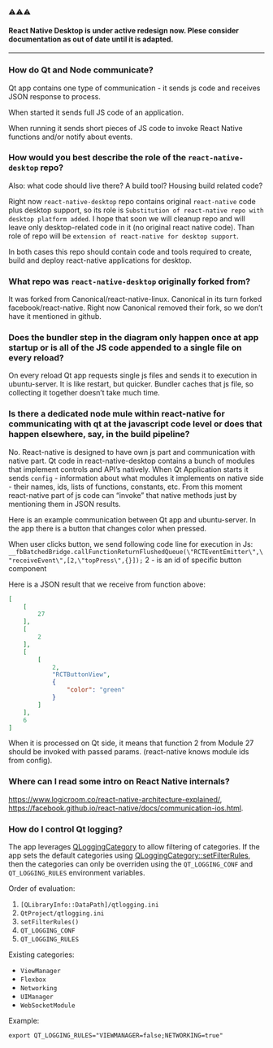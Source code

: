 :warning::warning::warning:
#### React Native Desktop is under active redesign now. Plese consider documentation as out of date until it is adapted.

---
### How do Qt and Node communicate?

Qt app contains one type of communication - it sends js code and receives JSON response to process.

When started it sends full JS code of an application.

When running it sends short pieces of JS code to invoke React Native functions and/or notify about events.

### How would you best describe the role of the `react-native-desktop` repo?

Also: what code should live there? A build tool? Housing build related code?

Right now `react-native-desktop` repo contains original `react-native` code plus desktop support, so its role is `Substitution of react-native repo with desktop platform added`.
I hope that soon we will cleanup repo and will leave only desktop-related code in it (no original react native code). Than role of repo will be `extension of react-native for desktop support`.

In both cases this repo should contain code and tools required to create, build and deploy react-native applications for desktop.

### What repo was `react-native-desktop` originally forked from?

It was forked from Canonical/react-native-linux. Canonical in its turn forked facebook/react-native. Right now Canonical removed their fork, so we don’t have it mentioned in github.

### Does the bundler step in the diagram only happen once at app startup or is all of the JS code appended to a single file on every reload?

On every reload Qt app requests single js files and sends it to execution in ubuntu-server. It is like restart, but quicker. Bundler caches that js file, so collecting it together doesn’t take much time.

### Is there a dedicated node mule within react-native for communicating with qt at the javascript code level or does that happen elsewhere, say, in the build pipeline?

No. React-native is designed to have own js part and communication with native part.
Qt code in react-native-desktop contains a bunch of modules that implement controls and API’s natively.
When Qt Application starts it sends `config` - information about what modules it implements on native side - their names, ids, lists of functions, constants, etc. From this moment react-native part of js code can “invoke” that native methods just by mentioning them in JSON results.

Here is an example communication between Qt app and ubuntu-server. In the app there is a button that changes color when pressed.

When user clicks button, we send following code line for execution in Js:
`__fbBatchedBridge.callFunctionReturnFlushedQueue(\"RCTEventEmitter\",\"receiveEvent\",[2,\"topPress\",{}]);`
2 - is an id of specific button component

Here is a JSON result that we receive from function above:

```json
[
    [
        27
    ],
    [
        2
    ],
    [
        [
            2,
            "RCTButtonView",
            {
                "color": "green"
            }
        ]
    ],
    6
]
```

When it is processed on Qt side, it means that function 2 from Module 27 should be invoked with passed params. (react-native knows module ids from config).

### Where can I read some intro on React Native internals?

https://www.logicroom.co/react-native-architecture-explained/, https://facebook.github.io/react-native/docs/communication-ios.html.

### How do I control Qt logging?

The app leverages [QLoggingCategory](http://doc.qt.io/qt-5/qloggingcategory.html#configuring-categories) to allow filtering of categories. If the app sets the default categories using [QLoggingCategory::setFilterRules](http://doc.qt.io/qt-5/qloggingcategory.html#setFilterRules), then the categories can only be overriden using the `QT_LOGGING_CONF` and `QT_LOGGING_RULES` environment variables.

Order of evaluation:

1. `[QLibraryInfo::DataPath]/qtlogging.ini`
1. `QtProject/qtlogging.ini`
1. `setFilterRules()`
1. `QT_LOGGING_CONF`
1. `QT_LOGGING_RULES`

Existing categories:

- `ViewManager`
- `Flexbox`
- `Networking`
- `UIManager`
- `WebSocketModule`

Example:

```shell
export QT_LOGGING_RULES="VIEWMANAGER=false;NETWORKING=true"
```
